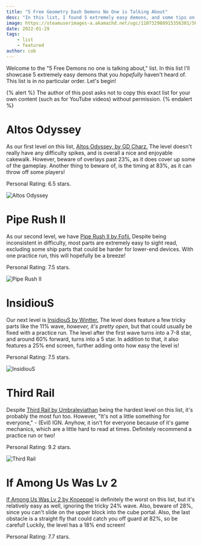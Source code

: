 ```yaml
---
title: "5 Free Geometry Dash Demons No One is Talking About"
desc: "In this list, I found 5 extremely easy demons, and some tips on how to beat them!"
image: https://steamuserimages-a.akamaihd.net/ugc/110732988915356301/50767ED0B615D39F46E92446ACF4B01B159CBD67/
date: 2022-01-29
tags:
    - list
    - featured
author: cob
---
```


Welcome to the "5 Free Demons no one is talking about," list. In this list I'll showcase 5 extremely easy demons that you *hopefully* haven't heard of. This list is in no particular order. Let's begin!

{% alert %}
The author of this post asks not to copy this exact list for your own content (such as for YouTube videos) without permission.
{% endalert %}

# Altos Odyssey

As our first level on this list, [Altos Odyssey, by GD Charz.](https://youtu.be/oo1phskaGrg) The level doesn't really have any difficulty spikes, and is overall a nice and enjoyable cakewalk. However, beware of overlays past 23%, as it does cover up some of the gameplay. Another thing to beware of, is the timing at 83%, as it can throw off some players! 

Personal Rating: 6.5 stars.

![Altos Odyssey](https://media.discordapp.net/attachments/934259786667655218/935001179258249266/VideoCapture_20220123-183711.jpg?width=1618&height=910)

# Pipe Rush II

As our second level, we have [Pipe Rush II by Fofii.](https://youtu.be/ZvhnqlgEcvw) Despite being inconsistent in difficulty, most parts are extremely easy to sight read, excluding some ship parts that could be harder for lower-end devices. With one practice run, this will hopefully be a breeze!

Personal Rating: 7.5 stars.

![Pipe Rush II](https://media.discordapp.net/attachments/934259786667655218/935001178155155456/VideoCapture_20220123-184031.jpg?width=1618&height=910)

# InsidiouS

Our next level is [InsidiouS by Wintter.](https://youtu.be/fyhDak4VXAc) The level does feature a few tricky parts like the 11% wave, *however, it's pretty open,* but that could usually be fixed with a practice run. The level after the first wave turns into a 7-8 star, and around 60% forward, turns into a 5 star. In addition to that, it also features a 25% end screen, further adding onto how easy the level is!

Personal Rating: 7.5 stars.

![InsidiouS](https://media.discordapp.net/attachments/934259786667655218/935001178532622487/VideoCapture_20220123-183753.jpg?width=1618&height=910)

# Third Rail

Despite [Third Rail by Umbraleviathan](https://youtu.be/IsiC4mdfjNE) being the hardest level on this list, it's probably the most fun too. However, "It's not a little something for everyone," - (Evil) IGN. Anyhow, it isn't for everyone because of it's game mechanics, which are a little hard to read at times. Definitely recommend a practice run or two!

Personal Rating: 9.2 stars.

![Third Rail](https://media.discordapp.net/attachments/934259786667655218/935001179035955361/VideoCapture_20220123-183726.jpg?width=1618&height=910)

# If Among Us Was Lv 2 

[If Among Us Was Lv 2 by Knoeppel](https://youtu.be/BsKLABBfUEQ) is definitely the worst on this list, but it's relatively easy as well, ignoring the tricky 24% wave. Also, beware of 28%, since you can't slide on the upper block into the cube portal. Also, the last obstacle is a straight fly that could catch you off guard at 82%, so be careful! Luckily, the level has a 18% end screen!

Personal Rating: 7.7 stars.